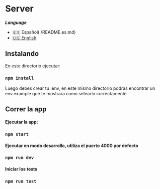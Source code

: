 # Server

**_Language_**

- 🇪🇸 Español(./README.es.md)
- [🇺🇸 English](./README.md)

## Instalando

En este directorio ejecutar:

### `npm install`

Luego debes crear tu .env, en este mismo directorio podras encontrar un env.example que te mostrara como setearlo correctamente

## Correr la app

#### Ejecutar la app:

### `npm start`

#### Ejecutar en modo desarrollo, utiliza el puerto 4000 por defecto

### `npm run dev`

#### Iniciar los tests

### `npm run test`
